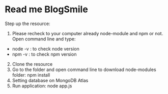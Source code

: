 ﻿# Read me BlogSmile
 
Step up the resource:
1. Please recheck to your computer already node-module and npm or not. Open command line and type:
  + node -v : to check node version
  + npm -v : to check npm version
2. Clone the resource 
3. Go to the folder and open command line to download node-modules folder: npm install
4. Setting database on MongoDB Atlas
5. Run application: node app.js
